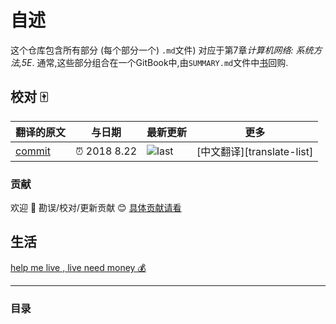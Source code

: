 
# 自述

这个仓库包含所有部分 (每个部分一个) `.md`文件) 对应于第7章*计算机网络: 系统方法,5E*. 通常,这些部分组合在一个GitBook中,由`SUMMARY.md`文件中[书](https://github.com/systemsapproach/book)回购. 

## 校对 🀄️

<!-- doc-templite START generated -->
<!-- repo = 'SystemsApproach/data'  -->
<!-- commit = '97670a0856a34900685bc76e50cdfdcc144f05e6' -->
<!-- time = '2018 8.22' -->
翻译的原文 | 与日期 | 最新更新 | 更多
---|---|---|---
[commit] | ⏰ 2018 8.22 | ![last] | [中文翻译][translate-list]

[last]: https://img.shields.io/github/last-commit/SystemsApproach/data.svg
[commit]: https://github.com/SystemsApproach/data/tree/97670a0856a34900685bc76e50cdfdcc144f05e6

<!-- doc-templite END generated -->

### 贡献

欢迎 👏 勘误/校对/更新贡献 😊 [具体贡献请看](https://github.com/chinanf-boy/chinese-translate-list#贡献)

## 生活

[help me live , live need money 💰](https://github.com/chinanf-boy/live-need-money)

---

### 目录

<!-- START doctoc -->
<!-- END doctoc -->
